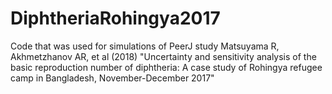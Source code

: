 # DiphtheriaRohingya2017
Code that was used for simulations of PeerJ study Matsuyama R, Akhmetzhanov AR, et al (2018) "Uncertainty and sensitivity analysis of the basic reproduction number of diphtheria: A case study of Rohingya refugee camp in Bangladesh, November-December 2017"
